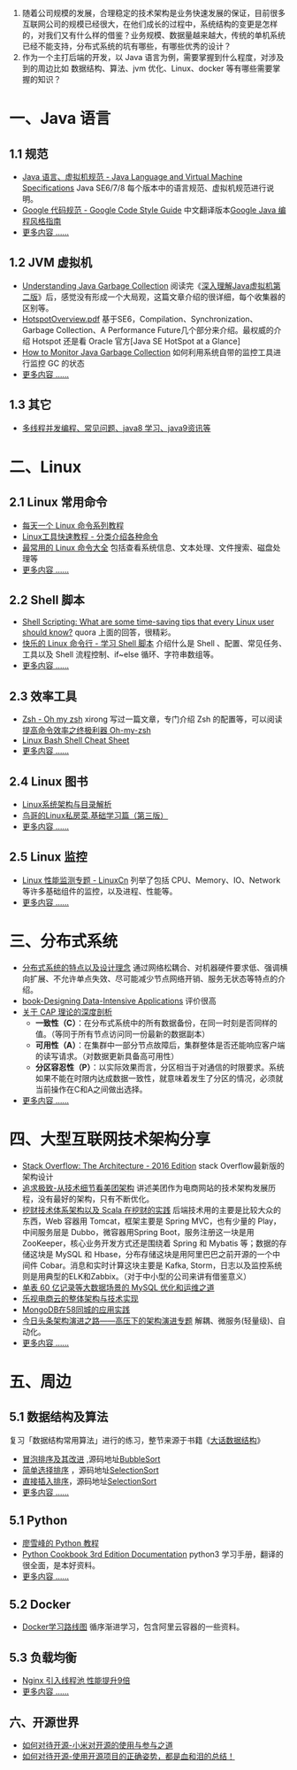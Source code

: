 
1. 随着公司规模的发展，合理稳定的技术架构是业务快速发展的保证，目前很多互联网公司的规模已经很大，在他们成长的过程中，系统结构的变更是怎样的，对我们又有什么样的借鉴？业务规模、数据量越来越大，传统的单机系统已经不能支持，分布式系统的坑有哪些，有哪些优秀的设计？
2. 作为一个主打后端的开发，以 Java 语言为例，需要掌握到什么程度，对涉及到的周边比如 数据结构、算法、jvm 优化、Linux、docker 等有哪些需要掌握的知识？

# 一、Java 语言
## 1.1 规范
- [Java 语言、虚拟机规范 - Java Language and Virtual Machine Specifications](http://docs.oracle.com/javase/specs/) Java SE6/7/8 每个版本中的语言规范、虚拟机规范进行说明。
- [Google 代码规范 - Google Code Style Guide](http://google-styleguide.googlecode.com/svn/trunk/javaguide.html) 中文翻译版本[Google Java 编程风格指南](http://www.hawstein.com/posts/google-java-style.html)
- [更多内容 …… ](readme-java.md)

## 1.2 JVM 虚拟机
- [Understanding Java Garbage Collection](http://www.cubrid.org/blog/dev-platform/understanding-java-garbage-collection/) 阅读完《[深入理解Java虚拟机第二版](https://github.com/xirong/my-java/blob/master/jvm/%E6%B7%B1%E5%85%A5%E7%90%86%E8%A7%A3java%E8%99%9A%E6%8B%9F%E6%9C%BA%E7%AC%94%E8%AE%B0.xmind)》后，感觉没有形成一个大局观，这篇文章介绍的很详细，每个收集器的区别等。
- [HotspotOverview.pdf](https://www.cs.princeton.edu/picasso/mats/HotspotOverview.pdf) 基于SE6，Compilation、Synchronization、Garbage Collection、A Performance Future几个部分来介绍。最权威的介绍 Hotspot 还是看 Oracle 官方[Java SE HotSpot at a Glance]
- [How to Monitor Java Garbage Collection](http://www.cubrid.org/blog/dev-platform/how-to-monitor-java-garbage-collection/) 如何利用系统自带的监控工具进行监控 GC 的状态
- [更多内容 …… ](readme-java.md)

## 1.3 其它
- [多线程并发编程、常见问题、java8 学习、java9资讯等](readme-java.md)

# 二、Linux
## 2.1 Linux 常用命令
- [每天一个 Linux 命令系列教程](http://www.cnblogs.com/peida/archive/2012/12/05/2803591.html)
- [Linux工具快速教程 - 分类介绍各种命令](http://linuxtools-rst.readthedocs.org/zh_CN/latest/index.html)
- [最常用的 Linux 命令大全](http://codecloud.net/linux-commond-461.html) 包括查看系统信息、文本处理、文件搜索、磁盘处理等
- [更多内容 …… ](readme-linux.md)

## 2.2 Shell 脚本
- [Shell Scripting: What are some time-saving tips that every Linux user should know?](https://www.quora.com/Shell-Scripting/What-are-some-time-saving-tips-that-every-Linux-user-should-know) quora 上面的回答，很精彩。
- [快乐的 Linux 命令行 - 学习 Shell 脚本](http://billie66.github.io/TLCL/book/zh/) 介绍什么是 Shell 、配置、常见任务、工具以及 Shell 流程控制、if~else 循环、字符串数组等。
- [更多内容 …… ](readme-linux.md)

## 2.3 效率工具
- [Zsh - Oh my zsh](http://ohmyz.sh/) xirong 写过一篇文章，专门介绍 Zsh 的配置等，可以阅读[提高命令效率之终极利器 Oh-my-zsh](http://www.ixirong.com/2015/04/27/strong-bash-use-oh-my-zsh/)
- [Linux Bash Shell Cheat Sheet](http://cli.learncodethehardway.org/bash_cheat_sheet.pdf)
- [更多内容 …… ](readme-linux.md)


## 2.4 Linux 图书
- [Linux系统架构与目录解析](http://book.douban.com/subject/3592797/)
- [鸟哥的Linux私房菜.基础学习篇（第三版）](http://book.douban.com/subject/4889838/)
- [更多内容 …… ](readme-linux.md)

## 2.5 Linux 监控
- [Linux 性能监测专题 - LinuxCn](https://linux.cn/topic-linux-system-performance-monitoring.html) 列举了包括 CPU、Memory、IO、Network 等许多基础组件的监控，以及进程、性能等。
- [更多内容 …… ](readme-linux.md)

# 三、分布式系统

- [分布式系统的特点以及设计理念](http://www.infoq.com/cn/articles/features-and-design-concept-of-distributed-system) 通过网络松耦合、对机器硬件要求低、强调横向扩展、不允许单点失效、尽可能减少节点网络开销、服务无状态等特点的介绍。
- [book-Designing Data-Intensive Applications](http://dataintensive.net/) 评价很高
- [关于 CAP 理论的深度剖析](http://mp.weixin.qq.com/s?__biz=MzA4Nzg5Nzc5OA==&mid=2651660931&idx=1&sn=93cccfdcc5a474e92ffd673e7cd115ce#rd)
    - **一致性（C）**：在分布式系统中的所有数据备份，在同一时刻是否同样的值。（等同于所有节点访问同一份最新的数据副本）
    - **可用性（A）**：在集群中一部分节点故障后，集群整体是否还能响应客户端的读写请求。（对数据更新具备高可用性）
    - **分区容忍性（P）**：以实际效果而言，分区相当于对通信的时限要求。系统如果不能在时限内达成数据一致性，就意味着发生了分区的情况，必须就当前操作在C和A之间做出选择。
- [更多内容 …… ](readme-arch.md)

# 四、大型互联网技术架构分享
- [Stack Overflow: The Architecture - 2016 Edition](http://nickcraver.com/blog/2016/02/17/stack-overflow-the-architecture-2016-edition/) stack Overflow最新版的架构设计
- [追求极致-从技术细节看美团架构](http://mp.weixin.qq.com/s?__biz=MjM5MDE0Mjc4MA==&mid=402465951&idx=1&sn=c76193b13b506d2c631bac8840a0f5b6&scene=1&srcid=012731CIWuUoX1w8bGv2THHJ#rd) 讲述美团作为电商网站的技术架构发展历程，没有最好的架构，只有不断优化。
- [挖财技术体系架构以及 Scala 在挖财的实践](http://www.infoq.com/cn/articles/scala-architecture-wacai) 后端技术用的主要是比较大众的东西，Web 容器用 Tomcat，框架主要是 Spring MVC，也有少量的 Play，中间服务层是 Dubbo，微容器用Spring Boot，服务注册这一块是用 ZooKeeper，核心业务开发方式还是围绕着 Spring 和 Mybatis 等；数据的存储这块是 MySQL 和 Hbase，分布存储这块是用阿里巴巴之前开源的一个中间件 Cobar。消息和实时计算这块主要是 Kafka, Storm，日志以及监控系统则是用典型的ELK和Zabbix。（对于中小型的公司来讲有借鉴意义）
- [单表 60 亿记录等大数据场景的 MySQL 优化和运维之道](http://mp.weixin.qq.com/s?__biz=MzAwMDU1MTE1OQ==&mid=209403337&idx=1&sn=f99429e24e8c591111a355e072f93e05)
- [乐视电商云的整体架构与技术实现](http://mp.weixin.qq.com/s?__biz=MzA4Nzg5Nzc5OA==&mid=403162298&idx=1&sn=e1ccd26c4bd5619d30ad11d90a0cbc20&scene=1&srcid=0408CPAdONg0R3njhuaBvK7k&from=groupmessage&isappinstalled=0#wechat_redirect)
- [MongoDB在58同城的应用实践](http://mp.weixin.qq.com/s?__biz=MzA3NDc2Mjg3Nw==&mid=2651130062&idx=1&sn=160863b535d01d70a7429b0829516bc6&scene=1&srcid=04201IL48lDHoeaadoUT5mIG#rd)
- [今日头条架构演进之路——高压下的架构演进专题](http://mp.weixin.qq.com/s?__biz=MzAwMDU1MTE1OQ==&mid=2653547520&idx=1&sn=f303a6250eb68775e9b6dbbdea6b9f06) 解耦、微服务(轻量级)、自动化。
- [更多内容 …… ](readme-arch.md)

# 五、周边

## 5.1 数据结构及算法
复习「数据结构常用算法」进行的练习，整节来源于书籍《[大话数据结构](http://book.douban.com/subject/6424904/)》
- [冒泡排序及其改进](http://www.ixirong.com/2015/07/16/sort-algorithm-bubblesort/) ,源码地址[BubbleSort](sort-algorithm/BubbleSort.java)
- [简单选择排序](http://www.ixirong.com/2015/07/19/sort-algorithm-selectionsort/) ，源码地址[SelectionSort](sort-algorithm/SelectionSort.java)
- [直接插入排序](http://www.ixirong.com/2015/07/19/sort-algorithem-insertsort/)，源码地址[SelectionSort](sort-algorithm/SelectionSort.java)
- [更多内容 …… ](readme-algorithm.md)

## 5.1 Python
- [廖雪峰的 Python 教程](http://www.liaoxuefeng.com/wiki/0014316089557264a6b348958f449949df42a6d3a2e542c000)
- [Python Cookbook 3rd Edition Documentation](http://python3-cookbook.readthedocs.org/zh_CN/latest/index.html) python3 学习手册，翻译的很全面，是本好资料。
- [更多内容 …… ](readme-python.md)

## 5.2 Docker
- [Docker学习路线图](https://yq.aliyun.com/articles/40494?spm=5176.100239.blogcont55847.15.igsKgo) 循序渐进学习，包含阿里云容器的一些资料。

## 5.3 负载均衡
- [Nginx 引入线程池 性能提升9倍](https://yq.aliyun.com/articles/26635?&utm_campaign=sys&utm_medium=market&utm_source=edm_email&msctype=email&mscmsgid=117816050400243403&)
- [更多内容 …… ](readme-nginx.md)

## 六、开源世界
- [如何对待开源-小米对开源的使用与参与之道](http://www.infoq.com/cn/presentations/the-xiaomi-participation-of-open-source-use)
- [如何对待开源-使用开源项目的正确姿势，都是血和泪的总结！](https://yq.aliyun.com/articles/6042?do=login)

